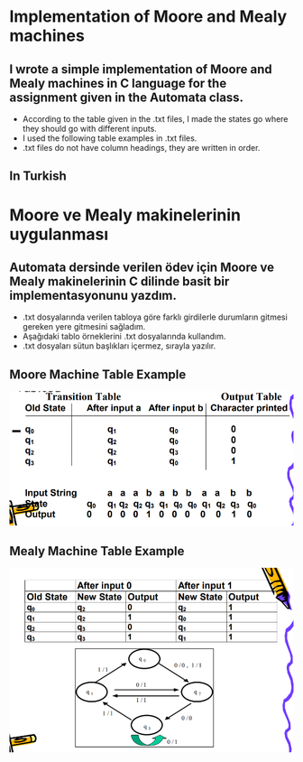 # Implementation of Moore and Mealy machines
## I wrote a simple implementation of Moore and Mealy machines in C language for the assignment given in the Automata class.
- According to the table given in the .txt files, I made the states go where they should go with different inputs.
- I used the following table examples in .txt files.
- .txt files do not have column headings, they are written in order.
## In Turkish
# Moore ve Mealy makinelerinin uygulanması
## Automata dersinde verilen ödev için Moore ve Mealy makinelerinin C dilinde basit bir implementasyonunu yazdım.
- .txt dosyalarında verilen tabloya göre farklı girdilerle durumların gitmesi gereken yere gitmesini sağladım.
- Aşağıdaki tablo örneklerini .txt dosyalarında kullandım.
- .txt dosyaları sütun başlıkları içermez, sırayla yazılır.

## Moore Machine Table Example
 ![alt1](images/MooreTable.PNG)

## Mealy Machine Table Example
 ![alt2](images/MealyTable.PNG)
